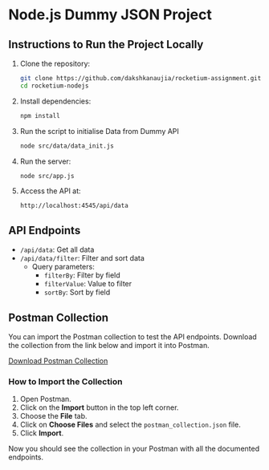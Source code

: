 # Node.js Dummy JSON Project

## Instructions to Run the Project Locally

1. Clone the repository:
   ```bash
   git clone https://github.com/dakshkanaujia/rocketium-assignment.git
   cd rocketium-nodejs
   ```

2. Install dependencies:
   ```bash
   npm install
   ```

3. Run the script to initialise Data from Dummy API
   ```bash
   node src/data/data_init.js
   ```

4. Run the server:
   ```bash
   node src/app.js
   ```

5. Access the API at:
   ```
   http://localhost:4545/api/data
   ```

## API Endpoints

- `/api/data`: Get all data
- `/api/data/filter`: Filter and sort data
  - Query parameters:
    - `filterBy`: Filter by field
    - `filterValue`: Value to filter
    - `sortBy`: Sort by field

## Postman Collection

You can import the Postman collection to test the API endpoints. Download the collection from the link below and import it into Postman.

[Download Postman Collection](./postman_collection.json)

### How to Import the Collection

1. Open Postman.
2. Click on the **Import** button in the top left corner.
3. Choose the **File** tab.
4. Click on **Choose Files** and select the `postman_collection.json` file.
5. Click **Import**.

Now you should see the collection in your Postman with all the documented endpoints.
